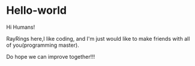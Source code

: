 # Hello-world

Hi Humans!

RayRings here,I like coding, and I'm just would like to make friends with all of you(programming master).

Do hope we can improve together!!!
